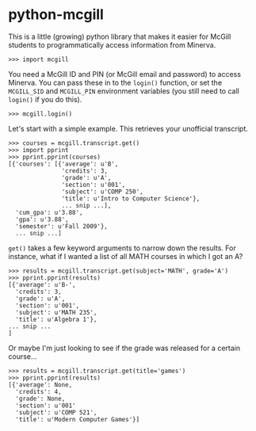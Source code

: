 python-mcgill
=============

This is a little (growing) python library that makes it easier for McGill
students to programmatically access information from Minerva.


    >>> import mcgill

You need a McGill ID and PIN (or McGill email and password) to access
Minerva. You can pass these in to the `login()` function, or set the
`MCGILL_SID` and `MCGILL_PIN` environment variables (you still need to call
`login()` if you do this).

    >>> mcgill.login()

Let's start with a simple example. This retrieves your unofficial 
transcript.

    >>> courses = mcgill.transcript.get()
    >>> import pprint
    >>> pprint.pprint(courses)
    [{'courses': [{'average': u'B',
                   'credits': 3,
                   'grade': u'A',
                   'section': u'001',
                   'subject': u'COMP 250',
                   'title': u'Intro to Computer Science'},
                   ... snip ...],
      'cum_gpa': u'3.88',
      'gpa': u'3.88',
      'semester': u'Fall 2009'},
      ... snip ...]

`get()` takes a few keyword arguments to narrow down the results. For
instance, what if I wanted a list of all MATH courses in which I got an A?

    >>> results = mcgill.transcript.get(subject='MATH', grade='A')
    >>> pprint.pprint(results)
    [{'average': u'B-',
      'credits': 3,
      'grade': u'A',
      'section': u'001',
      'subject': u'MATH 235',
      'title': u'Algebra 1'},
    ... snip ...
    ]

Or maybe I'm just looking to see if the grade was released for a certain
course...

    >>> results = mcgill.transcript.get(title='games')
    >>> pprint.pprint(results)
    [{'average': None,
      'credits': 4, 
      'grade': None, 
      'section': u'001'
      'subject': u'COMP 521',
      'title': u'Modern Computer Games'}]
